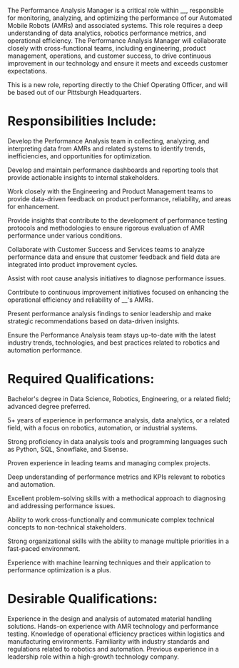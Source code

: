 The Performance Analysis Manager is a critical role within __, responsible for monitoring, analyzing, and optimizing the performance of our Automated Mobile Robots (AMRs) and associated systems. This role requires a deep understanding of data analytics, robotics performance metrics, and operational efficiency. The Performance Analysis Manager will collaborate closely with cross-functional teams, including engineering, product management, operations, and customer success, to drive continuous improvement in our technology and ensure it meets and exceeds customer expectations.

This is a new role, reporting directly to the Chief Operating Officer, and will be based out of our Pittsburgh Headquarters. 

# Responsibilities Include:

Develop the Performance Analysis team in collecting, analyzing, and interpreting data from AMRs and related systems to identify trends, inefficiencies, and opportunities for optimization.

Develop and maintain performance dashboards and reporting tools that provide actionable insights to internal stakeholders.

Work closely with the Engineering and Product Management teams to provide data-driven feedback on product performance, reliability, and areas for enhancement.

Provide insights that contribute to the development of performance testing protocols and methodologies to ensure rigorous evaluation of AMR performance under various conditions.

Collaborate with Customer Success and Services teams to analyze performance data and ensure that customer feedback and field data are integrated into product improvement cycles.

Assist with root cause analysis initiatives to diagnose performance issues.

Contribute to continuous improvement initiatives focused on enhancing the operational efficiency and reliability of __'s AMRs.

Present performance analysis findings to senior leadership and make strategic recommendations based on data-driven insights.

Ensure the Performance Analysis team stays up-to-date with the latest industry trends, technologies, and best practices related to robotics and automation performance.


# Required Qualifications:

Bachelor's degree in Data Science, Robotics, Engineering, or a related field; advanced degree preferred.

5+ years of experience in performance analysis, data analytics, or a related field, with a focus on robotics, automation, or industrial systems.

Strong proficiency in data analysis tools and programming languages such as Python, SQL, Snowflake, and Sisense.

Proven experience in leading teams and managing complex projects.

Deep understanding of performance metrics and KPIs relevant to robotics and automation.

Excellent problem-solving skills with a methodical approach to diagnosing and addressing performance issues.

Ability to work cross-functionally and communicate complex technical concepts to non-technical stakeholders.

Strong organizational skills with the ability to manage multiple priorities in a fast-paced environment.

Experience with machine learning techniques and their application to performance optimization is a plus.

# Desirable Qualifications:

Experience in the design and analysis of automated material handling solutions.
Hands-on experience with AMR technology and performance testing.
Knowledge of operational efficiency practices within logistics and manufacturing environments.
Familiarity with industry standards and regulations related to robotics and automation.
Previous experience in a leadership role within a high-growth technology company.
